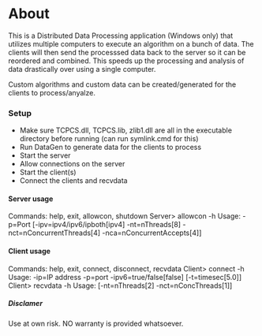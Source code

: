 # About
This is a Distributed Data Processing application (Windows only) that utilizes multiple computers to execute an algorithm on a bunch of data. The clients will then send the processsed data back to the server so it can be reordered and combined. This speeds up the processing and analysis of data drastically over using a single computer.

Custom algorithms and custom data can be created/generated for the clients to process/anyalze.

### Setup

* Make sure TCPCS.dll, TCPCS.lib, zlib1.dll are all in the executable directory before running (can run symlink.cmd for this)
* Run DataGen to generate data for the clients to process
* Start the server
* Allow connections on the server
* Start the client(s)
* Connect the clients and recvdata

#### Server usage
Commands: help, exit, allowcon, shutdown
Server> allowcon -h
Usage: -p=Port [-ipv=ipv4/ipv6/ipboth[ipv4] -nt=nThreads[8] -nct=nConcurrentThreads[4] -nca=nConcurrentAccepts[4]]

#### Client usage
Commands: help, exit, connect, disconnect, recvdata
Client> connect -h
Usage: -ip=IP address -p=port -ipv6=true/false[false] [-t=timesec[5.0]]
Client> recvdata -h
Usage: [-nt=nThreads[2] -nct=nConcThreads[1]]

##### Disclamer
Use at own risk. NO warranty is provided whatsoever.
